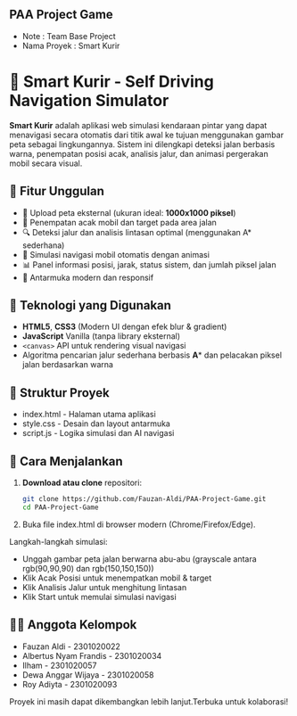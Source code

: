 ## PAA Project Game

* Note : Team Base Project
* Nama Proyek : Smart Kurir

# 🚗 Smart Kurir - Self Driving Navigation Simulator

**Smart Kurir** adalah aplikasi web simulasi kendaraan pintar yang dapat menavigasi secara otomatis dari titik awal ke tujuan menggunakan gambar peta sebagai lingkungannya. Sistem ini dilengkapi deteksi jalan berbasis warna, penempatan posisi acak, analisis jalur, dan animasi pergerakan mobil secara visual.

## 🎯 Fitur Unggulan

- 📁 Upload peta eksternal (ukuran ideal: **1000x1000 piksel**)
- 🎲 Penempatan acak mobil dan target pada area jalan
- 🔍 Deteksi jalur dan analisis lintasan optimal (menggunakan A* sederhana)
- 🚀 Simulasi navigasi mobil otomatis dengan animasi
- 📊 Panel informasi posisi, jarak, status sistem, dan jumlah piksel jalan
- 🎨 Antarmuka modern dan responsif

## 🧪 Teknologi yang Digunakan

- **HTML5**, **CSS3** (Modern UI dengan efek blur & gradient)
- **JavaScript** Vanilla (tanpa library eksternal)
- `<canvas>` API untuk rendering visual navigasi
- Algoritma pencarian jalur sederhana berbasis **A*** dan pelacakan piksel jalan berdasarkan warna

## 📁 Struktur Proyek
- index.html - Halaman utama aplikasi
- style.css  - Desain dan layout antarmuka
- script.js  - Logika simulasi dan AI navigasi

## 🚀 Cara Menjalankan

1. **Download atau clone** repositori:
   ```bash
   git clone https://github.com/Fauzan-Aldi/PAA-Project-Game.git
   cd PAA-Project-Game
2. Buka file index.html di browser modern (Chrome/Firefox/Edge).

Langkah-langkah simulasi:
- Unggah gambar peta jalan berwarna abu-abu (grayscale antara rgb(90,90,90) dan rgb(150,150,150))
- Klik Acak Posisi untuk menempatkan mobil & target
- Klik Analisis Jalur untuk menghitung lintasan
- Klik Start untuk memulai simulasi navigasi
  
## 👨‍💻 Anggota Kelompok 
* Fauzan Aldi - 2301020022
* Albertus Nyam Frandis - 2301020034
* Ilham - 2301020057
* Dewa Anggar Wijaya - 2301020058
* Roy Adiyta - 2301020093

Proyek ini masih dapat dikembangkan lebih lanjut.Terbuka untuk kolaborasi!

